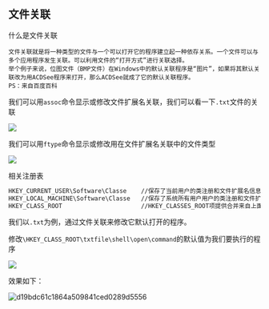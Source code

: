 ## 文件关联

什么是文件关联

```
文件关联就是将一种类型的文件与一个可以打开它的程序建立起一种依存关系。一个文件可以与多个应用程序发生关联。可以利用文件的“打开方式”进行关联选择。
举个例子来说，位图文件（BMP文件）在Windows中的默认关联程序是“图片”，如果将其默认关联改为用ACDSee程序来打开，那么ACDSee就成了它的默认关联程序。
PS：来自百度百科

```

我们可以用`assoc`命令显示或修改文件扩展名关联，我们可以看一下`.txt`文件的关联

![](images/security_wiki/15906334132397.png)


我们可以用`ftype`命令显示或修改用在文件扩展名关联中的文件类型

![](images/security_wiki/15906334201095.png)


相关注册表

```bash
HKEY_CURRENT_USER\Software\Classe    //保存了当前用户的类注册和文件扩展名信息
HKEY_LOCAL_MACHINE\Software\Classe   //保存了系统所有用户用户的类注册和文件扩展名信息
HKEY_CLASS_ROOT                      //HKEY_CLASSES_ROOT项提供合并来自上面两个的信息的注册表的视图

```

我们以`.txt`为例，通过文件关联来修改它默认打开的程序。

修改`\HKEY_CLASS_ROOT\txtfile\shell\open\command`的默认值为我们要执行的程序

![](images/security_wiki/15906334295849.png)


效果如下：

![d19bdc61c1864a509841ced0289d5556](images/security_wiki/d19bdc61c1864a509841ced0289d5556.gif)


